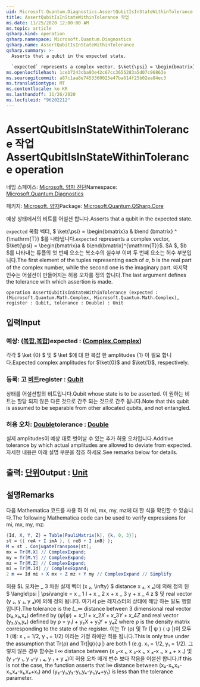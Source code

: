 ```yaml
---
uid: Microsoft.Quantum.Diagnostics.AssertQubitIsInStateWithinTolerance
title: AssertQubitIsInStateWithinTolerance 작업
ms.date: 11/25/2020 12:00:00 AM
ms.topic: article
qsharp.kind: operation
qsharp.namespace: Microsoft.Quantum.Diagnostics
qsharp.name: AssertQubitIsInStateWithinTolerance
qsharp.summary: >-
  Asserts that a qubit in the expected state.

  `expected` represents a complex vector, $\ket{\psi} = \begin{bmatrix}a & b\end{bmatrix}^{\mathrm{T}}$. The first element of the tuples representing each of $a$, $b$ is the real part of the complex number, while the second one is the imaginary part. The last argument defines the tolerance with which assertion is made.
ms.openlocfilehash: 1ceb7243cba93e42c67cc3655283a5d07c96863e
ms.sourcegitcommit: a87c1aa8e7453360025e47ba614f25b02ea84ec3
ms.translationtype: MT
ms.contentlocale: ko-KR
ms.lasthandoff: 11/26/2020
ms.locfileid: "96202212"
---
```

# <a name="assertqubitisinstatewithintolerance-operation"></a><span data-ttu-id="de912-102">AssertQubitIsInStateWithinTolerance 작업</span><span class="sxs-lookup"><span data-stu-id="de912-102">AssertQubitIsInStateWithinTolerance operation</span></span>

<span data-ttu-id="de912-103">네임 스페이스: [Microsoft. 양자 진단](xref:Microsoft.Quantum.Diagnostics)</span><span class="sxs-lookup"><span data-stu-id="de912-103">Namespace: [Microsoft.Quantum.Diagnostics](xref:Microsoft.Quantum.Diagnostics)</span></span>

<span data-ttu-id="de912-104">패키지: [Microsoft. 양자](https://nuget.org/packages/Microsoft.Quantum.QSharp.Core)</span><span class="sxs-lookup"><span data-stu-id="de912-104">Package: [Microsoft.Quantum.QSharp.Core](https://nuget.org/packages/Microsoft.Quantum.QSharp.Core)</span></span>


<span data-ttu-id="de912-105">예상 상태에서의 비트를 어설션 합니다.</span><span class="sxs-lookup"><span data-stu-id="de912-105">Asserts that a qubit in the expected state.</span></span>

<span data-ttu-id="de912-106">`expected` 복합 벡터, $ \ket{\psi} = \begin{bmatrix}a & b\end {bmatrix} ^ {\mathrm{T}} $를 나타냅니다.</span><span class="sxs-lookup"><span data-stu-id="de912-106">`expected` represents a complex vector, $\ket{\psi} = \begin{bmatrix}a & b\end{bmatrix}^{\mathrm{T}}$.</span></span>
<span data-ttu-id="de912-107">$A $, $b $를 나타내는 튜플의 첫 번째 요소는 복소수의 실수부 이며 두 번째 요소는 허수 부분입니다.</span><span class="sxs-lookup"><span data-stu-id="de912-107">The first element of the tuples representing each of $a$, $b$ is the real part of the complex number, while the second one is the imaginary part.</span></span>
<span data-ttu-id="de912-108">마지막 인수는 어설션이 만들어지는 허용 오차를 정의 합니다.</span><span class="sxs-lookup"><span data-stu-id="de912-108">The last argument defines the tolerance with which assertion is made.</span></span>

```qsharp
operation AssertQubitIsInStateWithinTolerance (expected : (Microsoft.Quantum.Math.Complex, Microsoft.Quantum.Math.Complex), register : Qubit, tolerance : Double) : Unit
```


## <a name="input"></a><span data-ttu-id="de912-109">입력</span><span class="sxs-lookup"><span data-stu-id="de912-109">Input</span></span>

### <a name="expected--complexcomplex"></a><span data-ttu-id="de912-110">예상: ([복합](xref:Microsoft.Quantum.Math.Complex),[복합](xref:Microsoft.Quantum.Math.Complex))</span><span class="sxs-lookup"><span data-stu-id="de912-110">expected : ([Complex](xref:Microsoft.Quantum.Math.Complex),[Complex](xref:Microsoft.Quantum.Math.Complex))</span></span>

<span data-ttu-id="de912-111">각각 $ \ket {0} $ 및 $ \ket $에 대 한 복잡 한 amplitudes {1} 이 필요 합니다.</span><span class="sxs-lookup"><span data-stu-id="de912-111">Expected complex amplitudes for $\ket{0}$ and $\ket{1}$, respectively.</span></span>


### <a name="register--qubit"></a><span data-ttu-id="de912-112">등록: 고 [비트](xref:microsoft.quantum.lang-ref.qubit)</span><span class="sxs-lookup"><span data-stu-id="de912-112">register : [Qubit](xref:microsoft.quantum.lang-ref.qubit)</span></span>

<span data-ttu-id="de912-113">상태를 어설션할의 비트입니다.</span><span class="sxs-lookup"><span data-stu-id="de912-113">Qubit whose state is to be asserted.</span></span> <span data-ttu-id="de912-114">이 원하는 비트는 할당 되지 않은 다른 것으로 간주 되는 것으로 간주 됩니다.</span><span class="sxs-lookup"><span data-stu-id="de912-114">Note that this qubit is assumed to be separable from other allocated qubits, and not entangled.</span></span>


### <a name="tolerance--double"></a><span data-ttu-id="de912-115">허용 오차: [Double](xref:microsoft.quantum.lang-ref.double)</span><span class="sxs-lookup"><span data-stu-id="de912-115">tolerance : [Double](xref:microsoft.quantum.lang-ref.double)</span></span>

<span data-ttu-id="de912-116">실제 amplitudes이 예상 대로 벗어날 수 있는 추가 허용 오차입니다.</span><span class="sxs-lookup"><span data-stu-id="de912-116">Additive tolerance by which actual amplitudes are allowed to deviate from expected.</span></span>
<span data-ttu-id="de912-117">자세한 내용은 아래 설명 부분을 참조 하세요.</span><span class="sxs-lookup"><span data-stu-id="de912-117">See remarks below for details.</span></span>



## <a name="output--unit"></a><span data-ttu-id="de912-118">출력: [단위](xref:microsoft.quantum.lang-ref.unit)</span><span class="sxs-lookup"><span data-stu-id="de912-118">Output : [Unit](xref:microsoft.quantum.lang-ref.unit)</span></span>



## <a name="remarks"></a><span data-ttu-id="de912-119">설명</span><span class="sxs-lookup"><span data-stu-id="de912-119">Remarks</span></span>

<span data-ttu-id="de912-120">다음 Mathematica 코드를 사용 하 여 mi, mx, my, mz에 대 한 식을 확인할 수 있습니다.</span><span class="sxs-lookup"><span data-stu-id="de912-120">The following Mathematica code can be used to verify expressions for mi, mx, my, mz:</span></span>

```mathematica
{Id, X, Y, Z} = Table[PauliMatrix[k], {k, 0, 3}];
st = {{ reA + I imA }, { reB + I imB} };
M = st . ConjugateTranspose[st];
mx = Tr[M.X] // ComplexExpand;
my = Tr[M.Y] // ComplexExpand;
mz = Tr[M.Z] // ComplexExpand;
mi = Tr[M.Id] // ComplexExpand;
2 m == Id mi + X mx + Z mz + Y my // ComplexExpand // Simplify
```

<span data-ttu-id="de912-121">허용 $L 오차는 \_ 3 차원 실제 벡터 (x ₂, \infty} $ distance x ₃, x ₄)에 의해 정의 된 $ \langle\psi | \psi\rangle = x \_ 1 I + x \_ 2 x + x \_ 3 y + x \_ 4 z $ 및 real vector (y ₂, y ₃, y ₄)에 의해 정의 됩니다. 여기서 ρ는 레지스터의 상태에 해당 하는 밀도 행렬입니다.</span><span class="sxs-lookup"><span data-stu-id="de912-121">The tolerance is the $L\_{\infty}$ distance between 3 dimensional real vector (x₂,x₃,x₄) defined by $\langle\psi|\psi\rangle = x\_1 I + x\_2 X + x\_3 Y + x\_4 Z$ and real vector (y₂,y₃,y₄) defined by ρ = y₁I + y₂X + y₃Y + y₄Z where ρ is the density matrix corresponding to the state of the register.</span></span>
<span data-ttu-id="de912-122">이는 Tr (ρ) 및 Tr (| ψ ⟩ ⟨ ψ |)이 모두 1 (예: x ₁ = 1/2, y ₁ = 1/2) 이라는 가정 하에만 적용 됩니다.</span><span class="sxs-lookup"><span data-stu-id="de912-122">This is only true under the assumption that Tr(ρ) and Tr(|ψ⟩⟨ψ|) are both 1 (e.g. x₁ = 1/2, y₁ = 1/2).</span></span>
<span data-ttu-id="de912-123">그렇지 않은 경우 함수는 l ∞ distance between (x ₂-x ₁, x ₃-x ₁, x ₄-x ₁, x ₄ + x ₁) 및 (y ₂-y ₁, y ₃-y ₁ ₄, y ₁ + y ₄)이 허용 오차 매개 변수 보다 작음을 어설션 합니다.</span><span class="sxs-lookup"><span data-stu-id="de912-123">If this is not the case, the function asserts that l∞ distance between (x₂-x₁,x₃-x₁,x₄-x₁,x₄+x₁) and (y₂-y₁,y₃-y₁,y₄-y₁,y₄+y₁) is less than the tolerance parameter.</span></span>